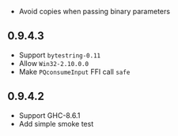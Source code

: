 - Avoid copies when passing binary parameters

0.9.4.3
-------

- Support `bytestring-0.11`
- Allow `Win32-2.10.0.0`
- Make `PQconsumeInput` FFI call `safe`

0.9.4.2
-------

- Support GHC-8.6.1
- Add simple smoke test

